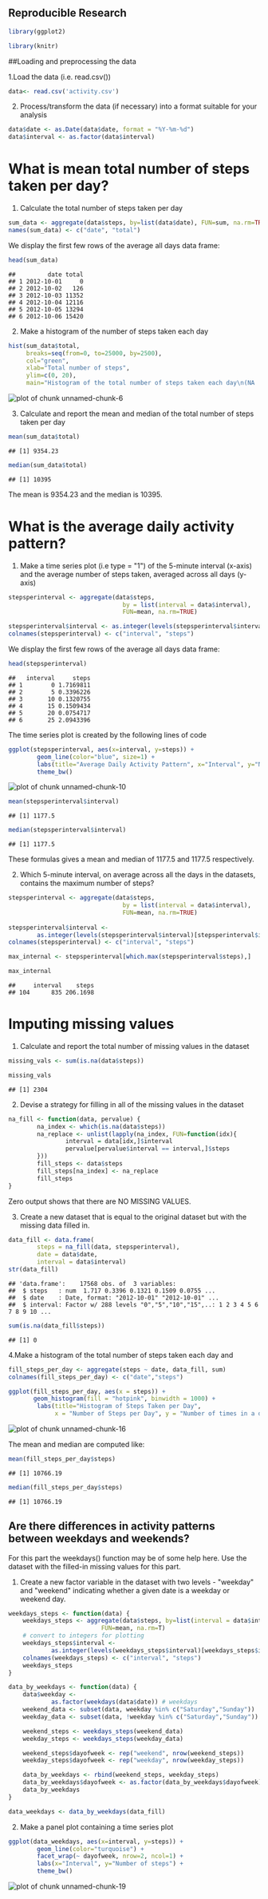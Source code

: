 ## Reproducible Research


```r
library(ggplot2)

library(knitr)
```


##Loading and preprocessing the data

1.Load the data (i.e. read.csv())



```r
data<- read.csv('activity.csv')
```


2. Process/transform the data (if necessary) into a format suitable for your analysis


```r
data$date <- as.Date(data$date, format = "%Y-%m-%d")
data$interval <- as.factor(data$interval)
```


# What is mean total number of steps taken per day?

1. Calculate the total number of steps taken per day


```r
sum_data <- aggregate(data$steps, by=list(data$date), FUN=sum, na.rm=TRUE)
names(sum_data) <- c("date", "total")
```
We display the first few rows of the average all days data frame:


```r
head(sum_data)
```

```
##         date total
## 1 2012-10-01     0
## 2 2012-10-02   126
## 3 2012-10-03 11352
## 4 2012-10-04 12116
## 5 2012-10-05 13294
## 6 2012-10-06 15420
```

2. Make a histogram of the number of steps taken each day


```r
hist(sum_data$total, 
     breaks=seq(from=0, to=25000, by=2500),
     col="green", 
     xlab="Total number of steps", 
     ylim=c(0, 20), 
     main="Histogram of the total number of steps taken each day\n(NA    removed)")
```

![plot of chunk unnamed-chunk-6](figure/unnamed-chunk-6-1.png) 


3. Calculate and report the mean and median of the total number of steps taken per day


```r
mean(sum_data$total)
```

```
## [1] 9354.23
```

```r
median(sum_data$total)
```

```
## [1] 10395
```

The mean is 9354.23 and the median is 10395.

# What is the average daily activity pattern?

1. Make a time series plot (i.e type = "1") of the 5-minute interval (x-axis) and the average number of steps taken, averaged across all days (y-axis)


```r
stepsperinterval <- aggregate(data$steps, 
                                by = list(interval = data$interval),
                                FUN=mean, na.rm=TRUE)

stepsperinterval$interval <- as.integer(levels(stepsperinterval$interval)[stepsperinterval$interval])
colnames(stepsperinterval) <- c("interval", "steps")
```

We display the first few rows of the average all days  data frame:


```r
head(stepsperinterval)
```

```
##   interval     steps
## 1        0 1.7169811
## 2        5 0.3396226
## 3       10 0.1320755
## 4       15 0.1509434
## 5       20 0.0754717
## 6       25 2.0943396
```

The time series plot is created by the following lines of code


```r
ggplot(stepsperinterval, aes(x=interval, y=steps)) +   
        geom_line(color="blue", size=1) +  
        labs(title="Average Daily Activity Pattern", x="Interval", y="Number of steps") +  
        theme_bw()
```

![plot of chunk unnamed-chunk-10](figure/unnamed-chunk-10-1.png) 



```r
mean(stepsperinterval$interval)
```

```
## [1] 1177.5
```

```r
median(stepsperinterval$interval)
```

```
## [1] 1177.5
```

These formulas gives a mean and median of 1177.5 and 1177.5 respectively.

2. Which 5-minute interval, on average across all the days in the datasets, contains the maximum number of steps?


```r
stepsperinterval <- aggregate(data$steps, 
                                by = list(interval = data$interval),
                                FUN=mean, na.rm=TRUE)
                
stepsperinterval$interval <- 
        as.integer(levels(stepsperinterval$interval)[stepsperinterval$interval])
colnames(stepsperinterval) <- c("interval", "steps")

max_internal <- stepsperinterval[which.max(stepsperinterval$steps),]

max_internal
```

```
##     interval    steps
## 104      835 206.1698
```


# Imputing missing values

1. Calculate and report the total number of missing values in the dataset



```r
missing_vals <- sum(is.na(data$steps))

missing_vals
```

```
## [1] 2304
```


2. Devise a strategy for filling in all of the missing values in the dataset


```r
na_fill <- function(data, pervalue) {
        na_index <- which(is.na(data$steps))
        na_replace <- unlist(lapply(na_index, FUN=function(idx){
                interval = data[idx,]$interval
                pervalue[pervalue$interval == interval,]$steps
        }))
        fill_steps <- data$steps
        fill_steps[na_index] <- na_replace
        fill_steps
}
```

Zero output shows that there are NO MISSING VALUES.
 
3. Create a new dataset that is equal to the original dataset but with the missing data filled in.


```r
data_fill <- data.frame(  
        steps = na_fill(data, stepsperinterval),  
        date = data$date,  
        interval = data$interval)
str(data_fill)
```

```
## 'data.frame':	17568 obs. of  3 variables:
##  $ steps   : num  1.717 0.3396 0.1321 0.1509 0.0755 ...
##  $ date    : Date, format: "2012-10-01" "2012-10-01" ...
##  $ interval: Factor w/ 288 levels "0","5","10","15",..: 1 2 3 4 5 6 7 8 9 10 ...
```

```r
sum(is.na(data_fill$steps))
```

```
## [1] 0
```


4.Make a histogram of the total number of steps taken each day and



```r
fill_steps_per_day <- aggregate(steps ~ date, data_fill, sum)
colnames(fill_steps_per_day) <- c("date","steps")

ggplot(fill_steps_per_day, aes(x = steps)) + 
       geom_histogram(fill = "hotpink", binwidth = 1000) + 
        labs(title="Histogram of Steps Taken per Day", 
             x = "Number of Steps per Day", y = "Number of times in a day(Count)") + theme_bw() 
```

![plot of chunk unnamed-chunk-16](figure/unnamed-chunk-16-1.png) 

The mean and median are computed like:


```r
mean(fill_steps_per_day$steps)
```

```
## [1] 10766.19
```

```r
median(fill_steps_per_day$steps)
```

```
## [1] 10766.19
```


## Are there differences in activity patterns between weekdays and weekends?

For this part the weekdays() function may be of some help here. Use the dataset with the filled-in missing values for this part.

1. Create a new factor variable in the dataset with two levels - "weekday" and "weekend" indicating whether a given date is a weekday or weekend day.


```r
weekdays_steps <- function(data) {
    weekdays_steps <- aggregate(data$steps, by=list(interval = data$interval),
                          FUN=mean, na.rm=T)
    # convert to integers for plotting
    weekdays_steps$interval <- 
            as.integer(levels(weekdays_steps$interval)[weekdays_steps$interval])
    colnames(weekdays_steps) <- c("interval", "steps")
    weekdays_steps
}

data_by_weekdays <- function(data) {
    data$weekday <- 
            as.factor(weekdays(data$date)) # weekdays
    weekend_data <- subset(data, weekday %in% c("Saturday","Sunday"))
    weekday_data <- subset(data, !weekday %in% c("Saturday","Sunday"))

    weekend_steps <- weekdays_steps(weekend_data)
    weekday_steps <- weekdays_steps(weekday_data)

    weekend_steps$dayofweek <- rep("weekend", nrow(weekend_steps))
    weekday_steps$dayofweek <- rep("weekday", nrow(weekday_steps))

    data_by_weekdays <- rbind(weekend_steps, weekday_steps)
    data_by_weekdays$dayofweek <- as.factor(data_by_weekdays$dayofweek)
    data_by_weekdays
}

data_weekdays <- data_by_weekdays(data_fill)
```



2. Make a panel plot containing a time series plot 


```r
ggplot(data_weekdays, aes(x=interval, y=steps)) + 
        geom_line(color="turquoise") + 
        facet_wrap(~ dayofweek, nrow=2, ncol=1) +
        labs(x="Interval", y="Number of steps") +
        theme_bw()
```

![plot of chunk unnamed-chunk-19](figure/unnamed-chunk-19-1.png) 





